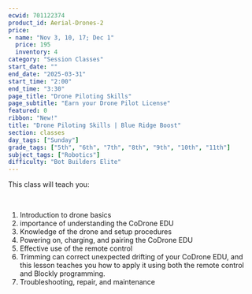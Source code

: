 ```yaml
---
ecwid: 701122374
product_id: Aerial-Drones-2
price:
- name: "Nov 3, 10, 17; Dec 1"
  price: 195
  inventory: 4
category: "Session Classes"
start_date: ""
end_date: "2025-03-31"
start_time: "2:00"
end_time: "3:30"
page_title: "Drone Piloting Skills"
page_subtitle: "Earn your Drone Pilot License"
featured: 0
ribbon: "New!"
title: "Drone Piloting Skills | Blue Ridge Boost"
section: classes
day_tags: ["Sunday"]
grade_tags: ["5th", "6th", "7th", "8th", "9th", "10th", "11th"]
subject_tags: ["Robotics"]
difficulty: "Bot Builders Elite"
---
```

<div>
	<div>This class will teach you:
		<p><br>
		</p>
		<ol>
			<li>Introduction to drone basics</li>
			<li>importance of understanding the CoDrone EDU</li>
			<li>Knowledge of the drone and setup procedures</li>
			<li>Powering on, charging, and pairing the CoDrone EDU</li>
			<li>Effective use of the remote control</li>
			<li>Trimming can correct unexpected drifting of your CoDrone EDU, and this lesson teaches you how to apply it using both the remote control and Blockly programming.</li>
			<li>Troubleshooting, repair, and maintenance</li>
		</ol>
		<div>
		</div>
		<div>
			<div>
			</div>
		</div>
	</div>
	<div>
		<div>
		</div>
		<div>
		</div>
		<div>
			<div>
			</div>
			<div>
			</div>
		</div>
	</div>
</div><div><div><div>
		</div><div>
		</div></div><div>
	</div></div>
